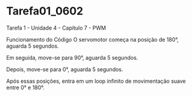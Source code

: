 # Tarefa01_0602
Tarefa 1 - Unidade 4 - Capítulo 7 - PWM

Funcionamento do Código
O servomotor começa na posição de 180°, aguarda 5 segundos.

Em seguida, move-se para 90°, aguarda 5 segundos.

Depois, move-se para 0°, aguarda 5 segundos.

Após essas posições, entra em um loop infinito de movimentação suave entre 0° e 180°.
